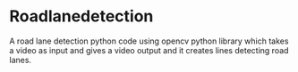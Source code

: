 # Roadlanedetection
A road lane detection python code using opencv python library which takes a video as input and gives a video output and it creates lines detecting road lanes.
